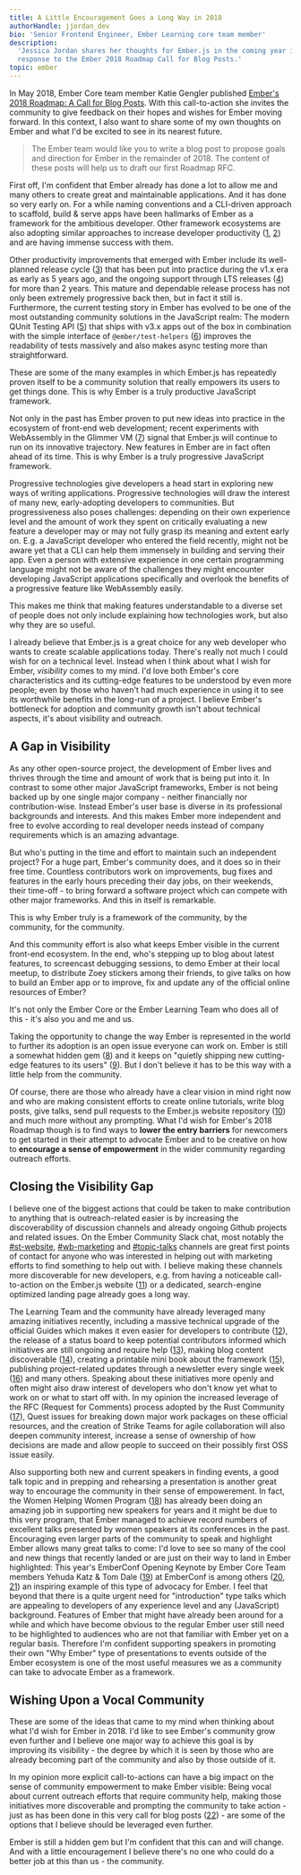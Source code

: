 ```yaml
---
title: A Little Encouragement Goes a Long Way in 2018
authorHandle: jjordan_dev
bio: 'Senior Frontend Engineer, Ember Learning core team member'
description:
  'Jessica Jordan shares her thoughts for Ember.js in the coming year in
  response to the Ember 2018 Roadmap Call for Blog Posts.'
topic: ember
---
```


In May 2018, Ember Core team member Katie Gengler published
[Ember's 2018 Roadmap: A Call for Blog Posts](https://www.emberjs.com/blog/2018/05/02/ember-2018-roadmap-call-for-posts.html).
With this call-to-action she invites the community to give feedback on their
hopes and wishes for Ember moving forward. In this context, I also want to share
some of my own thoughts on Ember and what I'd be excited to see in its nearest
future.

<!--break-->

> The Ember team would like you to write a blog post to propose goals and
> direction for Ember in the remainder of 2018. The content of these posts will
> help us to draft our first Roadmap RFC.

First off, I'm confident that Ember already has done a lot to allow me and many
others to create great and maintainable applications. And it has done so very
early on. For a while naming conventions and a CLI-driven approach to scaffold,
build & serve apps have been hallmarks of Ember as a framework for the ambitious
developer. Other framework ecosystems are also adopting similar approaches to
increase developer productivity
([1](https://github.com/angular/angular-cli/tree/v1.6.8#cli-for-angular-applications-based-on-the-ember-cli-project),
[2](https://hackernoon.com/structuring-projects-and-naming-components-in-react-1261b6e18d76))
and are having immense success with them.

Other productivity improvements that emerged with Ember include its well-planned
release cycle
([3](https://www.emberjs.com/blog/2013/09/06/new-ember-release-process.html))
that has been put into practice during the v1.x era as early as 5 years ago, and
the ongoing support through LTS releases
([4](https://emberjs.com/blog/2016/02/25/announcing-embers-first-lts.html?utm_source=javascriptweekly&utm_medium=email))
for more than 2 years. This mature and dependable release process has not only
been extremely progressive back then, but in fact it still is. Furthermore, the
current testing story in Ember has evolved to be one of the most outstanding
community solutions in the JavaScript realm: The modern QUnit Testing API
([5](https://rwjblue.com/2017/10/23/ember-qunit-simplication/)) that ships with
v3.x apps out of the box in combination with the simple interface of
`@ember/test-helpers`
([6](https://github.com/emberjs/ember-test-helpers/blob/master/API.md)) improves
the readability of tests massively and also makes async testing more than
straightforward.

These are some of the many examples in which Ember.js has repeatedly proven
itself to be a community solution that really empowers its users to get things
done. This is why Ember is a truly productive JavaScript framework.

Not only in the past has Ember proven to put new ideas into practice in the
ecosystem of front-end web development; recent experiments with WebAssembly in
the Glimmer VM ([7](https://youtu.be/NhtpXs0ZtUc?t=35m56s)) signal that Ember.js
will continue to run on its innovative trajectory. New features in Ember are in
fact often ahead of its time. This is why Ember is a truly progressive
JavaScript framework.

Progressive technologies give developers a head start in exploring new ways of
writing applications. Progressive technologies will draw the interest of many
new, early-adopting developers to communities. But progressiveness also poses
challenges: depending on their own experience level and the amount of work they
spent on critically evaluating a new feature a developer may or may not fully
grasp its meaning and extent early on. E.g. a JavaScript developer who entered
the field recently, might not be aware yet that a CLI can help them immensely in
building and serving their app. Even a person with extensive experience in one
certain programming language might not be aware of the challenges they might
encounter developing JavaScript applications specifically and overlook the
benefits of a progressive feature like WebAssembly easily.

This makes me think that making features understandable to a diverse set of
people does not only include explaining how technologies work, but also why they
are so useful.

I already believe that Ember.js is a great choice for any web developer who
wants to create scalable applications today. There's really not much I could
wish for on a technical level. Instead when I think about what I wish for Ember,
_visibility_ comes to my mind. I'd love both Ember's core characteristics and
its cutting-edge features to be understood by even more people; even by those
who haven't had much experience in using it to see its worthwhile benefits in
the long-run of a project. I believe Ember's bottleneck for adoption and
community growth isn't about technical aspects, it's about visibility and
outreach.

## A Gap in Visibility

As any other open-source project, the development of Ember lives and thrives
through the time and amount of work that is being put into it. In contrast to
some other major JavaScript frameworks, Ember is not being backed up by one
single major company - neither financially nor contribution-wise. Instead
Ember's user base is diverse in its professional backgrounds and interests. And
this makes Ember more independent and free to evolve according to real developer
needs instead of company requirements which is an amazing advantage.

But who's putting in the time and effort to maintain such an independent
project? For a huge part, Ember's community does, and it does so in their free
time. Countless contributors work on improvements, bug fixes and features in the
early hours preceding their day jobs, on their weekends, their time-off - to
bring forward a software project which can compete with other major frameworks.
And this in itself is remarkable.

This is why Ember truly is a framework of the community, by the community, for
the community.

And this community effort is also what keeps Ember visible in the current
front-end ecosystem. In the end, who's stepping up to blog about latest
features, to screencast debugging sessions, to demo Ember at their local meetup,
to distribute Zoey stickers among their friends, to give talks on how to build
an Ember app or to improve, fix and update any of the official online resources
of Ember?

It's not only the Ember Core or the Ember Learning Team who does all of this -
it's also you and me and us.

Taking the opportunity to change the way Ember is represented in the world to
further its adoption is an open issue everyone can work on. Ember is still a
somewhat hidden gem
([8](http://blog.agilityworks.co.uk/our-blog/a-hidden-gem-ember-js)) and it
keeps on "quietly shipping new cutting-edge features to its users"
([9](https://twitter.com/sugarpirate_/status/923620576970731520)). But I don't
believe it has to be this way with a little help from the community.

Of course, there are those who already have a clear vision in mind right now and
who are making consistent efforts to create online tutorials, write blog posts,
give talks, send pull requests to the Ember.js website repository
([10](https://github.com/emberjs/website/pulls?utf8=%E2%9C%93&q=is%3Apr+is%3Amerged))
and much more without any prompting. What I'd wish for Ember's 2018 Roadmap
though is to find ways to **lower the entry barriers** for newcomers to get
started in their attempt to advocate Ember and to be creative on how to
**encourage a sense of empowerment** in the wider community regarding outreach
efforts.

## Closing the Visibility Gap

I believe one of the biggest actions that could be taken to make contribution to
anything that is outreach-related easier is by increasing the discoverability of
discussion channels and already ongoing Github projects and related issues. On
the Ember Community Slack chat, most notably the
[#st-website](https://embercommunity.slack.com/messages/CAHEZTMBK/),
[#wb-marketing](https://embercommunity.slack.com/messages/C36ETE3DK/) and
[#topic-talks](https://embercommunity.slack.com/messages/C9RSE508J/) channels
are great first points of contact for anyone who was interested in helping out
with marketing efforts to find something to help out with. I believe making
these channels more discoverable for new developers, e.g. from having a
noticeable call-to-action on the Ember.js website ([11](https://emberjs.com/))
or a dedicated, search-engine optimized landing page already goes a long way.

The Learning Team and the community have already leveraged many amazing
initiatives recently, including a massive technical upgrade of the official
Guides which makes it even easier for developers to contribute
([12](https://guides.emberjs.com/)), the release of a status board to keep
potential contributors informed which initiatives are still ongoing and require
help ([13](https://emberjs.com/statusboard/)), making blog content discoverable
([14](https://github.com/emberjs/website/pull/3280)), creating a printable mini
book about the framework
([15](https://github.com/ember-learn/the-shortest-ember-book)), publishing
project-related updates through a newsletter every single week
([16](https://the-emberjs-times.ongoodbits.com/)) and many others. Speaking
about these initiatives more openly and often might also draw interest of
developers who don't know yet what to work on or what to start off with. In my
opinion the increased leverage of the RFC (Request for Comments) process adopted
by the Rust Community ([17](http://rust-lang.github.io/rfcs/)), Quest issues for
breaking down major work packages on these official resources, and the creation
of Strike Teams for agile collaboration will also deepen community interest,
increase a sense of ownership of how decisions are made and allow people to
succeed on their possibly first OSS issue easily.

Also supporting both new and current speakers in finding events, a good talk
topic and in prepping and rehearsing a presentation is another great way to
encourage the community in their sense of empowerement. In fact, the Women
Helping Women Program ([18](https://emberwomen.com/)) has already been doing an
amazing job in supporting new speakers for years and it might be due to this
very program, that Ember managed to achieve record numbers of excellent talks
presented by women speakers at its conferences in the past. Encouraging even
larger parts of the community to speak and highlight Ember allows many great
talks to come: I'd love to see so many of the cool and new things that recently
landed or are just on their way to land in Ember highlighted: This year's
EmberConf Opening Keynote by Ember Core Team members Yehuda Katz & Tom Dale
([19](https://www.youtube.com/watch?v=NhtpXs0ZtUc)) at EmberConf is among others
([20](https://twitter.com/skillsmatter/status/984752827904950273),
[21](https://www.youtube.com/watch?v=8D-O4cSteRk)) an inspiring example of this
type of advocacy for Ember. I feel that beyond that there is a quite urgent need
for "introduction" type talks which are appealing to developers of any
experience level and any (JavaScript) background. Features of Ember that might
have already been around for a while and which have become obvious to the
regular Ember user still need to be highlighted to audiences who are not that
familiar with Ember yet on a regular basis. Therefore I'm confident supporting
speakers in promoting their own "Why Ember" type of presentations to events
outside of the Ember ecosystem is one of the most useful measures we as a
community can take to advocate Ember as a framework.

## Wishing Upon a Vocal Community

These are some of the ideas that came to my mind when thinking about what I'd
wish for Ember in 2018. I'd like to see Ember's community grow even further and
I believe one major way to achieve this goal is by improving its visibility -
the degree by which it is seen by those who are already becoming part of the
community and also by those outside of it.

In my opinion more explicit call-to-actions can have a big impact on the sense
of community empowerment to make Ember visible: Being vocal about current
outreach efforts that require community help, making those initiatives more
discoverable and prompting the community to take action - just as has been done
in this very call for blog posts
([22](https://www.emberjs.com/blog/2018/05/02/ember-2018-roadmap-call-for-posts.html)) -
are some of the options that I believe should be leveraged even further.

Ember is still a hidden gem but I'm confident that this can and will change. And
with a little encouragement I believe there's no one who could do a better job
at this than us - the community.
